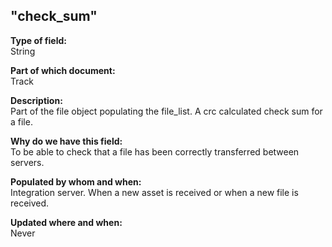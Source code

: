 ## "check_sum"

**Type of field:**  
String  

**Part of which document:**  
Track

**Description:**  
Part of the file object populating the file_list. A crc calculated check sum for a file.   

**Why do we have this field:**  
To be able to check that a file has been correctly transferred between servers.   

**Populated by whom and when:**  
Integration server. When a new asset is received or when a new file is received.  

**Updated where and when:**  
Never
